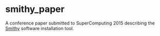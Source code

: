 # smithy_paper

A conference paper submitted to SuperComputing 2015 describing the [Smithy](https://github.com/AnthonyDiGirolamo/smithy) software installation tool.
